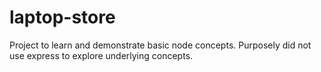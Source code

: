 # laptop-store
Project to learn and demonstrate basic node concepts. Purposely did not use express to explore underlying concepts.
